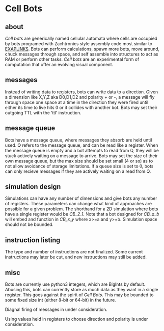 # Cell Bots
## about
*Cell bots* are generically named cellular automata where cells are occupied by bots programed with
Zachtronics style assembly code most similar to [EXAPUNKS](https://www.zachtronics.com/exapunks/).
Bots can perform calculations, spawn more bots, move around, chuck messages through space,
and self assemble into structures to act as RAM or perform other tasks. *Cell bots* are an experimental form
of computation that offer an evolving visual component.

## messages
Instead of writing data to registers, bots can write data to a direction. Given a dimension like X,Y,Z aka D0,D1,D2 and polarity + or -,
a message will fly through space one space at a time in the direction they were fired until either its time to live hits 0 or it collides with another bot.
Bots may set their outgoing TTL with the 'ttl' instruction.

## message queue
Bots have a message queue, where messages they absorb are held until used. Q refers to the message queue, and can be read like a register.
When the message queue is empty and a bot attempts to read from Q, they will be stuck actively waiting on a message to arrive.
Bots may set the size of their own message queue, but the max size should be set small (4 or so) as to not allow avoidance of storage limitations.
If a queue size is set to 0, bots can only recieve messages if they are actively waiting on a read from Q.

## simulation design
Simulations can have any number of dimensions and give bots any number of registers.
These parameters can change what kind of approaches are possible for a given problem. 
The shorthand for a 2D simulation where bots have a single register would be *CB\_2\_1*.
Note that a bot designed for *CB\_a\_b* will embed and function in *CB\_x\_y* where
x>=a and y>=b. Simulation space should not be bounded.

## instruction listing
The type and number of instructions are not finalized. Some current instructions may later be cut,
and new instructions may still be added. 

## misc
Bots are currently use python3 integers, which are BigInts by default. Abusing this, bots can currently store as much data as they want
in a single register. This goes against the spirit of *Cell Bots*. This may be bounded to some fixed size int (either 8-bit or 64-bit) in the future.

Diagnal firing of messages in under consideration.

Using values held in registers to choose direction and polarity is under consideration.


